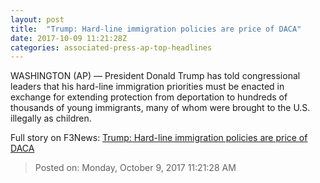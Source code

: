 ```yaml
---
layout: post
title:  "Trump: Hard-line immigration policies are price of DACA"
date: 2017-10-09 11:21:28Z
categories: associated-press-ap-top-headlines
---
```


WASHINGTON (AP) — President Donald Trump has told congressional leaders that his hard-line immigration priorities must be enacted in exchange for extending protection from deportation to hundreds of thousands of young immigrants, many of whom were brought to the U.S. illegally as children.


Full story on F3News: [Trump: Hard-line immigration policies are price of DACA](http://www.f3nws.com/n/2ajzrC)

> Posted on: Monday, October 9, 2017 11:21:28 AM
